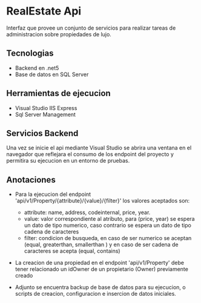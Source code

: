 # RealEstate Api

Interfaz que provee un conjunto de servicios para realizar tareas de administracion sobre propiedades de lujo.

## Tecnologias

* Backend en .net5
* Base de datos en SQL Server

## Herramientas de ejecucion

* Visual Studio IIS Express
* Sql Server Management

## Servicios Backend

Una vez se inicie el api mediante Visual Studio se abrira una ventana en el navegador que reflejara el consumo de los endpoint del proyecto y permitira su ejecucion en un entorno de pruebas.

## Anotaciones

* Para la ejecucion del endpoint 'api/v1/Property/{attribute}/{value}/{filter}' los valores aceptados son:
  
  * attribute: name, address, codeinternal, price, year.
  * value: valor correspondiente al atributo, para (price, year) se espera un dato de tipo numerico, caso contrario se espera un dato de tipo cadena de caracteres
  * filter: condicion de busqueda, en caso de ser numerico se aceptan (equal, greaterthan, smallerthan ) y en caso de ser cadena de caracteres se acepta (equal, contains)

* La creacion de una propiedad en el endpoint 'api/v1/Property' debe tener relacionado un idOwner de un propietario (Owner) previamente creado
* Adjunto se encuentra backup de base de datos para su ejecucion, o scripts de creacion, configuracion e insercion de datos iniciales.
